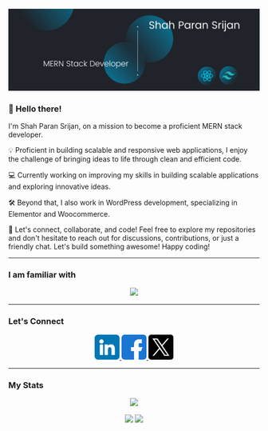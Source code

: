 <p align="center">
<a href="#">
<img src="https://raw.githubusercontent.com/mspsrijan/mspsrijan/main/Shah%20Paran%20Srijan%20(Github%20Banner).png"></img>
</a>
</p>

### 👋 Hello there!

I'm Shah Paran Srijan, on a mission to become a proficient MERN stack developer.

💡 Proficient in building scalable and responsive web applications, I enjoy the challenge of bringing ideas to life through clean and efficient code.

💻 Currently working on improving my skills in building scalable applications and exploring innovative ideas.

🛠️ Beyond that, I also work in WordPress development, specializing in Elementor and Woocommerce.

🚀 Let's connect, collaborate, and code! Feel free to explore my repositories and don't hesitate to reach out for discussions, contributions, or just a friendly chat. Let's build something awesome! Happy coding!

<hr/>

### I am familiar with

<p align="center">
  <a href="#">
    <img src="https://skillicons.dev/icons?i=tailwind,react,firebase,express,mongodb,nodejs,figma,vercel,vite,vscode,github,wordpress,linux" />
  </a>
</p>

<hr/>

### Let's Connect

<p align="center">
  <a href="https://www.linkedin.com/in/spsrijan/">
    <img src="https://raw.githubusercontent.com/mspsrijan/mspsrijan/main/linkedin.png" width="50" height="50"/>
  </a>
  <a href="https://www.facebook.com/SPSrijan/" width="50" height="50">
    <img src="https://raw.githubusercontent.com/mspsrijan/mspsrijan/main/facebook.png" width="50" height="50"/>
  </a>
  <a href="https://twitter.com/SPSrijan" width="50" height="50">
    <img src="https://raw.githubusercontent.com/mspsrijan/mspsrijan/main/twitter.png" width="50" height="50"/>
  </a>
</p>

<hr/>

### My Stats

<p align="center">
<a href="#">
<img src="http://github-profile-summary-cards.vercel.app/api/cards/profile-details?username=mspsrijan&theme=react"></img>
</a>
</p>

<p align="center">
<a href="#">
<img src="http://github-profile-summary-cards.vercel.app/api/cards/stats?username=mspsrijan&theme=react"></img></a>
<a href="#">
  <img src="http://github-profile-summary-cards.vercel.app/api/cards/productive-time?username=mspsrijan&theme=react&utcOffset=6"></img>
</a>
</p>

